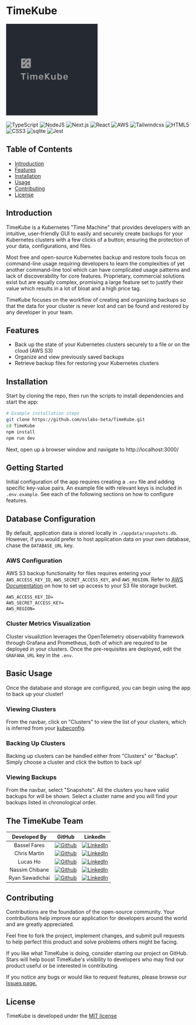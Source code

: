 # TimeKube 

<p>
  <img width="250" src="assets/logo.png" alt="TK Logo">
</p>

![TypeScript](https://img.shields.io/badge/TypeScript-007ACC?style=for-the-badge&logo=typescript&logoColor=white)
![NodeJS](https://img.shields.io/badge/node.js-6DA55F?style=for-the-badge&logo=node.js&logoColor=white)
![Next.js](https://img.shields.io/badge/Next.js-lightgray?style=for-the-badge&logo=next.js&logoColor=black)
![React](https://img.shields.io/badge/react-%2320232a.svg?style=for-the-badge&logo=react&logoColor=%2361DAFB)
![AWS](https://img.shields.io/badge/AWS-%23FF9900.svg?style=for-the-badge&logo=amazon-aws&logoColor=white)
![Tailwindcss](https://img.shields.io/badge/Tailwindcss-090e1a?style=for-the-badge&logo=tailwindcss)
![HTML5](https://img.shields.io/badge/html5-%23E34F26.svg?style=for-the-badge&logo=html5&logoColor=white)
![CSS3](https://img.shields.io/badge/css3-%231572B6.svg?style=for-the-badge&logo=css3&logoColor=white)
![sqlite](https://img.shields.io/badge/sqlite-090e1a?style=for-the-badge&logo=sqlite&logoColor=blue)
![Jest](https://img.shields.io/badge/-jest-%23C21325?style=for-the-badge&logo=jest&logoColor=white)


## Table of Contents

- [Introduction](#introduction)
- [Features](#features)
- [Installation](#installation)
- [Usage](#usage)
- [Contributing](#contributing)
- [License](#license)

## Introduction
TimeKube is a Kubernetes "Time Machine" that provides developers with an intuitive, user-friendly GUI to easily and securely create backups for your Kubernetes clusters with a few clicks of a button; ensuring the protection of your data, configurations, and files.

Most free and open-source Kubernetes backup and restore tools focus on command-line usage requiring developers to learn the complexities of yet another command-line tool which can have complicated usage patterns and lack of discoverability for core features. Proprietary, commercial solutions exist but are equally complex, promising a large feature set to justify their value which results in a lot of bloat and a high price tag.

TimeKube focuses on the workflow of creating and organizing backups so that the data for your cluster is never lost and can be found and restored by any developer in your team.

## Features
- Back up the state of your Kubernetes clusters securely to a file or on the cloud (AWS S3)
- Organize and view previously saved backups
- Retrieve backup files for restoring your Kubernetes clusters

## Installation
Start by cloning the repo, then run the scripts to install dependencies and start the app:
```bash
# Example installation steps
git clone https://github.com/oslabs-beta/TimeKube.git
cd TimeKube
npm install
npm run dev
```
Next, open up a browser window and navigate to http://localhost:3000/

## Getting Started
Initial configuration of the app requires creating a `.env` file and adding specific key-value pairs. An example file with relevant keys is included in `.env.example`. See each of the following sections on how to configure features.

## Database Configuration
By default, application data is stored locally in `./appdata/snapshots.db`. However, if you would prefer to host application data on your own database, chase the `DATABASE_URL` key.

### AWS Configuration
AWS S3 backup functionality for files requires entering your `AWS_ACCESS_KEY_ID`, `AWS_SECRET_ACCESS_KEY`, and `AWS_REGION`. Refer to [AWS Documentation](https://docs.aws.amazon.com/cli/latest/userguide/cli-configure-files.html) on how to set up access to your S3 file storage bucket.

```
AWS_ACCESS_KEY_ID=
AWS_SECRET_ACCESS_KEY=
AWS_REGION=
```

### Cluster Metrics Visualization
Cluster visualiztion leverages the OpenTelemetry observability framework through Grafana and Prometheus, both of which are required to be deployed in your clusters. Once the pre-requisites are deployed, edit the `GRAFANA_URL` key in the `.env`.

## Basic Usage
Once the database and storage are configured, you can begin using the app to back up your cluster!

### Viewing Clusters
From the navbar, click on "Clusters" to view the list of your clusters, which is inferred from your [kubeconfig](https://kubernetes.io/docs/concepts/configuration/organize-cluster-access-kubeconfig/). 

### Backing Up Clusters
Backing up clusters can be handled either from "Clusters" or "Backup". Simply choose a cluster and click the button to back up!

### Viewing Backups
From the navbar, select "Snapshots". All the clusters you have valid backups for will be shown. Select a cluster name and you will find your backups listed in chronological order.

## The TimeKube Team
|  Developed By         | GitHub                                                                                                                                                  |  LinkedIn                                                                                                                                         |
| :-------------------: | :-----------------------------------------------------------------------------------------------------------------------------------------------------: | :-----------------------------------------------------------------------------------------------------------------------------------------------: |
| Bassel Fares          | [![Github](https://img.shields.io/badge/github-%23121011.svg?style=for-the-badge&logo=github&logoColor=white)](https://github.com/basselfares)          | [![LinkedIn](https://img.shields.io/badge/LinkedIn-%230077B5.svg?logo=linkedin&logoColor=white)](https://www.linkedin.com/in/basselfares/)        |
| Chris Martin          | [![Github](https://img.shields.io/badge/github-%23121011.svg?style=for-the-badge&logo=github&logoColor=white)](https://github.com/IllumihouseDev)       | [![LinkedIn](https://img.shields.io/badge/LinkedIn-%230077B5.svg?logo=linkedin&logoColor=white)](https://www.linkedin.com/in/chrismartin1023/)    |
| Lucas Ho              | [![Github](https://img.shields.io/badge/github-%23121011.svg?style=for-the-badge&logo=github&logoColor=white)](https://github.com/luchd)                | [![LinkedIn](https://img.shields.io/badge/LinkedIn-%230077B5.svg?logo=linkedin&logoColor=white)](https://www.linkedin.com/in/luchd/)              |
| Nassim Chibane        | [![Github](https://img.shields.io/badge/github-%23121011.svg?style=for-the-badge&logo=github&logoColor=white)](https://github.com/nchib)                | [![LinkedIn](https://img.shields.io/badge/LinkedIn-%230077B5.svg?logo=linkedin&logoColor=white)](https://www.linkedin.com/in/nassimchibane/)      |
| Ryan Sawadichai       | [![Github](https://img.shields.io/badge/github-%23121011.svg?style=for-the-badge&logo=github&logoColor=white)](https://github.com/rswdch)               | [![LinkedIn](https://img.shields.io/badge/LinkedIn-%230077B5.svg?logo=linkedin&logoColor=white)](https://www.linkedin.com/in/ryan-sawadichai/)    |

## Contributing
Contributions are the foundation of the open-source community. Your contributions help improve our application for developers around the world and are greatly appreciated.

Feel free to fork the project, implement changes, and submit pull requests to help perfect this product and solve problems others might be facing.

If you like what TimeKube is doing, consider starring our project on GitHub. Stars will help boost TimeKube's visibility to developers who may find our product useful or be interested in contributing.

If you notice any bugs or would like to request features, please browse our [Issues page.](https://github.com/oslabs-beta/TimeKube/issues)


## License
TimeKube is developed under the [MIT license](https://en.wikipedia.org/wiki/MIT_License)